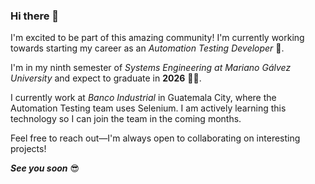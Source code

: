 

### Hi there 👋
I'm excited to be part of this amazing community! I'm currently working towards starting my career as an *Automation Testing Developer* 🤖.

I'm in my ninth semester of *Systems Engineering at Mariano Gálvez University* and expect to graduate in **2026** 👨‍🎓.

I currently work at *Banco Industrial* in Guatemala City, where the Automation Testing team uses Selenium. I am actively learning this technology so I can join the team in the coming months.

Feel free to reach out—I'm always open to collaborating on interesting projects!

***See you soon*** 😎
